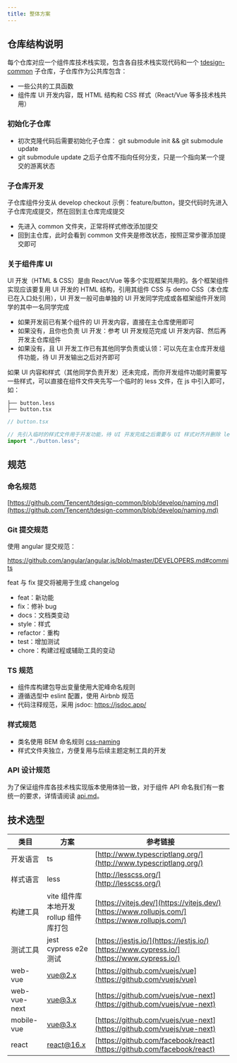 ```yaml
---
title: 整体方案
---
```


## 仓库结构说明

每个仓库对应一个组件库技术栈实现，包含各自技术栈实现代码和一个 [tdesign-common](https://github.com/Tencent/tdesign-common) 子仓库，子仓库作为公共库包含：

- 一些公共的工具函数
- 组件库 UI 开发内容，既 HTML 结构和 CSS 样式（React/Vue 等多技术栈共用）

### 初始化子仓库

- 初次克隆代码后需要初始化子仓库： git submodule init && git submodule update
- git submodule update 之后子仓库不指向任何分支，只是一个指向某一个提交的游离状态

### 子仓库开发

子仓库组件分支从 develop checkout 示例：feature/button，提交代码时先进入子仓库完成提交，然在回到主仓库完成提交

- 先进入 common 文件夹，正常将样式修改添加提交
- 回到主仓库，此时会看到 common 文件夹是修改状态，按照正常步骤添加提交即可

### 关于组件库 UI

UI 开发（HTML & CSS）是由 React/Vue 等多个实现框架共用的。各个框架组件实现应该要复用 UI 开发的 HTML 结构，引用其组件 CSS 与 demo CSS（本仓库已在入口处引用），UI 开发一般可由单独的 UI 开发同学完成或各框架组件开发同学的其中一名同学完成

- 如果开发前已有某个组件的 UI 开发内容，直接在主仓库使用即可
- 如果没有，且你也负责 UI 开发：参考 UI 开发规范完成 UI 开发内容、然后再开发主仓库组件
- 如果没有，且 UI 开发工作已有其他同学负责或认领：可以先在主仓库开发组件功能，待 UI 开发输出之后对齐即可

如果 UI 内容和样式（其他同学负责开发）还未完成，而你开发组件功能时需要写一些样式，可以直接在组件文件夹先写一个临时的 less 文件，在 js 中引入即可，如：

```
├── button.less
├── button.tsx
```

```js
// button.tsx

// 先引入临时的样式文件用于开发功能，待 UI 开发完成之后需要与 UI 样式对齐并删除 less 文件
import "./button.less";
```

## 规范

### 命名规范

[https://github.com/Tencent/tdesign-common/blob/develop/naming.md](https://github.com/Tencent/tdesign-common/blob/develop/naming.md)

### Git 提交规范

使用 angular 提交规范：

<https://github.com/angular/angular.js/blob/master/DEVELOPERS.md#commits>

feat 与 fix 提交将被用于生成 changelog

- feat：新功能
- fix：修补 bug
- docs：文档类变动
- style：样式
- refactor：重构
- test：增加测试
- chore：构建过程或辅助工具的变动

### TS 规范

- 组件库构建包导出变量使用大驼峰命名规则
- 遵循选型中 eslint 配置，使用 Airbnb 规范
- 代码注释规范，采用 jsdoc: <https://jsdoc.app/>

### 样式规范

- 类名使用 BEM 命名规则 [css-naming](https://github.com/Tencent/tdesign-common/blob/develop/css-naming.md)
- 样式文件夹独立，方便复用与后续主题定制工具的开发

### API 设计规范

为了保证组件库各技术栈实现版本使用体验一致，对于组件 API 命名我们有一套统一的要求，详情请阅读 [api.md](https://github.com/Tencent/tdesign-common/blob/develop/api.md)。

## 技术选型

| 类目         | 方案                                                                         | 参考链接                                                                                                                                                 |
| ------------ | ---------------------------------------------------------------------------- | -------------------------------------------------------------------------------------------------------------------------------------------------------- |
| 开发语言     | ts                                                                           | [http://www.typescriptlang.org/](http://www.typescriptlang.org/)                                                                                         |
| 样式语言     | less                                                                         | [http://lesscss.org/](http://lesscss.org/)                                                                                                               |
| 构建工具     | vite 组件库本地开发 <br> rollup 组件库打包 | [https://vitejs.dev/](https://vitejs.dev/)<br>[https://www.rollupjs.com/](https://www.rollupjs.com/) |
| 测试工具     | jest <br> cypress e2e 测试                                                   | [https://jestjs.io/](https://jestjs.io/)<br>[https://www.cypress.io/](https://www.cypress.io/)                                                           |
| web-vue      | vue@2.x                                                                      | [https://github.com/vuejs/vue](https://github.com/vuejs/vue)                                                                                             |
| web-vue-next | vue@3.x                                                                      | [https://github.com/vuejs/vue-next](https://github.com/vuejs/vue-next)                                                                                   |
| mobile-vue   | vue@3.x                                                                      | [https://github.com/vuejs/vue-next](https://github.com/vuejs/vue-next)                                                                                   |
| react        | react@16.x                                                                   | [https://github.com/facebook/react](https://github.com/facebook/react)                                                                                   |
